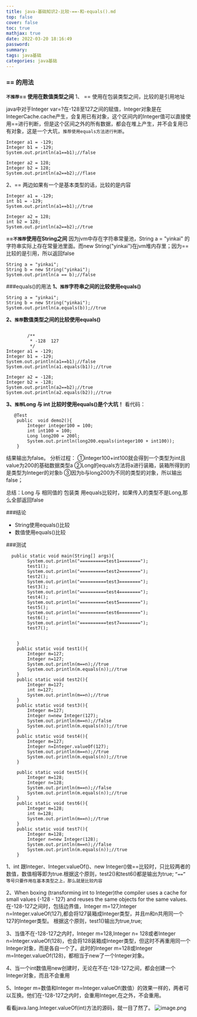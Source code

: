 ```yaml
---
title: java-基础知识2-比较-==-和-equals().md
top: false
cover: false
toc: true
mathjax: true
date: 2022-03-20 18:16:49
password:
summary:
tags: java基础
categories: java基础
---
```

### == 的用法
**`不推荐`== 使用在数值类型之间**
1、 == 使用在包装类型之间，比较的是引用地址

java中对于Integer var=?在-128至127之间的赋值，Integer对象是在IntegerCache.cache产生，会复用已有对象，这个区间内的Integer值可以直接使用==进行判断，但是这个区间之外的所有数据，都会在堆上产生，并不会复用已有对象，这是一个大坑，`推荐使用equals方法进行判断`。
~~~
Integer a1 = -129;
Integer b1 = -129;
System.out.println(a1==b1);//false

Integer a2 = 128;
Integer b2 = 128;
System.out.println(a2==b2);//flase
~~~

2、== 两边如果有一个是基本类型的话，比较的是内容
~~~
Integer a1 = -129;
int b1 = -129;
System.out.println(a1==b1);//true

Integer a2 = 128;
int b2 = 128;
System.out.println(a2==b2);//true
~~~
**==`不推荐`使用在String之间**
因为jvm中存在字符串常量池，String a = "yinkai" 的字符串实际上存在常量池里面。而new String("yinkai")在jvm堆内存里；因为==比较的是引用，所以返回false
~~~
String a = "yinkai";
String b = new String("yinkai");
System.out.println(a == b);//false
~~~


###equals()的用法
**1、`推荐`字符串之间的比较使用equals()**
~~~
String a = "yinkai";
String b = new String("yinkai");
System.out.println(a.equals(b));//true
~~~

**2、`推荐`数值类型之间的比较使用equals()**

~~~

		/**
		 * -128  127
		 */
Integer a1 = -129;
Integer b1 = -129;
System.out.println(a1==b1);//false
System.out.println(a1.equals(b1));//true

Integer a2 = -128;
Integer b2 = -128;
System.out.println(a2==b2);//true
System.out.println(a2.equals(b2));//true
~~~

**3、`推荐`Long 与 int 比较时使用equals()是个大坑！**
看代码：
~~~
   @Test
    public  void demo2(){
        Integer integer100 = 100;
        int int100 = 100;
        Long long200 = 200l;
        System.out.println(long200.equals(integer100 + int100));
    }
~~~

结果输出为false。 
分析过程： 
①integer100+int100就会得到一个类型为int且value为200的基础数据类型a 
②Long的equals方法将a进行装箱，装箱所得到的是类型为Integer的对象b 
③因为b与long200为不同的类型的对象，所以输出false；

总结：Long 与 相同值的 包装类 用equals比较时，如果传入的类型不是Long,那么全部返回false


###结论
- String使用equals()比较
- 数值使用equals()比较

###测试
~~~
  public static void main(String[] args){
        System.out.println("==========test1========");
        test1();
        System.out.println("==========test2========");
        test2();
        System.out.println("==========test3========");
        test3();
        System.out.println("==========test4========");
        test4();
        System.out.println("==========test5========");
        test5();
        System.out.println("==========test6========");
        test6();
        System.out.println("==========test7========");
        test7();


    }
    public static void test1(){
        Integer m=127;
        Integer n=127;
        System.out.println(m==n);//true
        System.out.println(m.equals(n));//true
    }
    public static void test2(){
        Integer m=127;
        int n=127;
        System.out.println(m==n);//true
    }
    public static void test3(){
        Integer m=127;
        Integer n=new Integer(127);
        System.out.println(m==n);//false
        System.out.println(m.equals(n));//true
    }
    public static void test4(){
        Integer m=127;
        Integer n=Integer.valueOf(127);
        System.out.println(m==n);//true
        System.out.println(m.equals(n));//true
    }

    public static void test5(){
        Integer m=128;
        Integer n=128;
        System.out.println(m==n);//false
        System.out.println(m.equals(n));//true
    }
    public static void test6(){
        Integer m=128;
        int n=128;
        System.out.println(m==n);//true
    }
    public static void test7(){
        Integer m=128;
        Integer n=new Integer(128);
        System.out.println(m==n);//false
        System.out.println(m.equals(n));//true
    }
~~~


1、int 跟Integer、Integer.valueOf()、new Integer()做==比较时，只比较两者的数值，数值相等即为true.根据这个原则，test2()和test6()都是输出为true;
   `“==” 等号只要作用在基本类型之上，那么就是比较内容`
   
2、When boxing (transforming int to Integer)the compiler uses a cache for small values (-128 - 127) and reuses the same objects for the same values.
在-128-127之间时，包括边界值，Integer m=127,Integer n=Integer.valueOf(127),都会将127装箱成Integer类型，并且m和n共用同一个127的Integer类型。
根据这个原则，test1()输出为true,true;

3、当值不在-128-127之内时，Integer m=128,Integer n= 128或者Integer n=Integer.valueOf(128)，也会将128装箱成Integer类型，但这时不再重用同一个Integer对象，而是各自一个了。此时的Integer
m=128或Integer m=Integer.valueOf(128)，都相当于new了一个Integer对象。


4、当一个int数值用new创建时，无论在不在-128-127之间，都会创建一个Integer对象，而且不会重用

5、Integer m=数值和Integer m=Integer.valueOf(数值）的效果一样的，两者可以互换。他们在-128-127之内时，会重用Integer,在之外，不会重用。

看看java.lang.Integer.valueOf(int)方法的源码，就一目了然了。
![image.png](https://upload-images.jianshu.io/upload_images/13965490-9347822769ecf43e.png?imageMogr2/auto-orient/strip%7CimageView2/2/w/1240)
